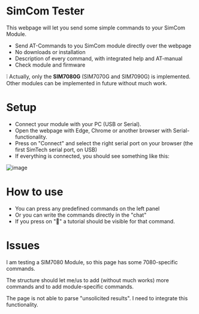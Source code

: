 # SimCom Tester
This webpage will let you send some simple commands to your SimCom Module. 
- Send AT-Commands to you SimCom module directly over the webpage
- No downloads or installation
- Description of every command, with integrated help and AT-manual
- Check module and firmware
  
❕ Actually, only the **SIM7080G** (SIM7070G and SIM7090G) is implemented. Other modules can be implemented in future without much work.  


# Setup
- Connect your module with your PC (USB or Serial).
- Open the webpage with Edge, Chrome or another browser with Serial-functionality.
- Press on "Connect" and select the right serial port on your browser (the first SimTech serial port, on USB)
- If everything is connected, you should see something like this:

![image](https://github.com/user-attachments/assets/89ba27e9-5835-451b-8933-629ae4760c6c)

# How to use
- You can press any predefined commands on the left panel
- Or you can write the commands directly in the "chat"
- If you press on "📃" a tutorial should be visible for that command.

# Issues  
I am testing a SIM7080 Module, so this page has some 7080-specific commands.

The structure should let me/us to add (without much works) more commands and to add module-specific commands.

The page is not able to parse "unsolicited results". I need to integrate this functionality.

